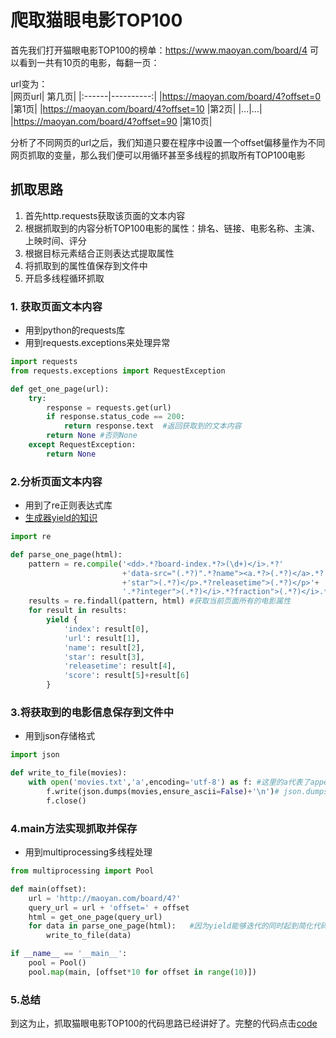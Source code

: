 
# 爬取猫眼电影TOP100

首先我们打开猫眼电影TOP100的榜单：https://www.maoyan.com/board/4 可以看到一共有10页的电影，每翻一页：

url变为：  
|网页url| 第几页|
|:------|----------:|
|https://maoyan.com/board/4?offset=0 |第1页|
|https://maoyan.com/board/4?offset=10 |第2页|
|...|...|
|https://maoyan.com/board/4?offset=90 |第10页|

分析了不同网页的url之后，我们知道只要在程序中设置一个offset偏移量作为不同网页抓取的变量，那么我们便可以用循环甚至多线程的抓取所有TOP100电影

## 抓取思路
1. 首先http.requests获取该页面的文本内容
2. 根据抓取到的内容分析TOP100电影的属性：排名、链接、电影名称、主演、上映时间、评分
3. 根据目标元素结合正则表达式提取属性
4. 将抓取到的属性值保存到文件中
5. 开启多线程循环抓取

### 1. 获取页面文本内容
- 用到python的requests库
- 用到requests.exceptions来处理异常


```python
import requests
from requests.exceptions import RequestException

def get_one_page(url):
    try:
        response = requests.get(url)
        if response.status_code == 200:
            return response.text  #返回获取到的文本内容
        return None #否则None
    except RequestException:
        return None
```

### 2.分析页面文本内容
- 用到了re正则表达式库
- [生成器yield的知识](https://pyzh.readthedocs.io/en/latest/the-python-yield-keyword-explained.html)


```python
import re

def parse_one_page(html):
    pattern = re.compile('<dd>.*?board-index.*?>(\d+)</i>.*?'
                         +'data-src="(.*?)".*?name"><a.*?>(.*?)</a>.*?'
                         +'star">(.*?)</p>.*?releasetime">(.*?)</p>'+
                         '.*?integer">(.*?)</i>.*?fraction">(.*?)</i>.*?</dd>',re.S)  #根据规则定义正则表达式
    results = re.findall(pattern, html) #获取当前页面所有的电影属性
    for result in results:
        yield {
            'index': result[0],
            'url': result[1],
            'name': result[2],
            'star': result[3],
            'releasetime': result[4],
            'score': result[5]+result[6]
        }
```

### 3.将获取到的电影信息保存到文件中
- 用到json存储格式


```python
import json

def write_to_file(movies):
    with open('movies.txt','a',encoding='utf-8') as f: #这里的a代表了append，说明txt在爬取过程中是继续添加电影的， 用utf-8万国码防止中文出错
        f.write(json.dumps(movies,ensure_ascii=False)+'\n')# json.dumps将返回的python对象转化为json数据格式，ensure_ascii确保中文正确解析
        f.close()
```

### 4.main方法实现抓取并保存
- 用到multiprocessing多线程处理


```python
from multiprocessing import Pool

def main(offset):
    url = 'http://maoyan.com/board/4?'
    query_url = url + 'offset=' + offset
    html = get_one_page(query_url)
    for data in parse_one_page(html):   #因为yield能够迭代的同时起到简化代码的效果
        write_to_file(data)

if __name__ == '__main__':
    pool = Pool()
    pool.map(main, [offset*10 for offset in range(10)])
```

### 5.总结
到这为止，抓取猫眼电影TOP100的代码思路已经讲好了。完整的代码点击[code](846067295@qq.com)
